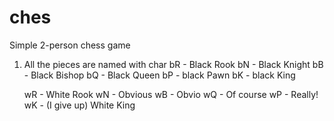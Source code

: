 # ches
Simple 2-person chess game

1) All the pieces are named with char 
    bR  - Black Rook
    bN  - Black Knight
    bB  - Black Bishop
    bQ  - Black Queen
    bP  - black Pawn
    bK  - black King
    
    wR  - White Rook
    wN  - Obvious
    wB  - Obvio
    wQ  - Of course
    wP  - Really!
    wK  - (I give up) White King
